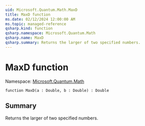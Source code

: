 ```yaml
---
uid: Microsoft.Quantum.Math.MaxD
title: MaxD function
ms.date: 02/12/2024 12:00:00 AM
ms.topic: managed-reference
qsharp.kind: function
qsharp.namespace: Microsoft.Quantum.Math
qsharp.name: MaxD
qsharp.summary: Returns the larger of two specified numbers.
---
```


# MaxD function

Namespace: [Microsoft.Quantum.Math](xref:Microsoft.Quantum.Math)

```qsharp
function MaxD(a : Double, b : Double) : Double
```

## Summary
Returns the larger of two specified numbers.
